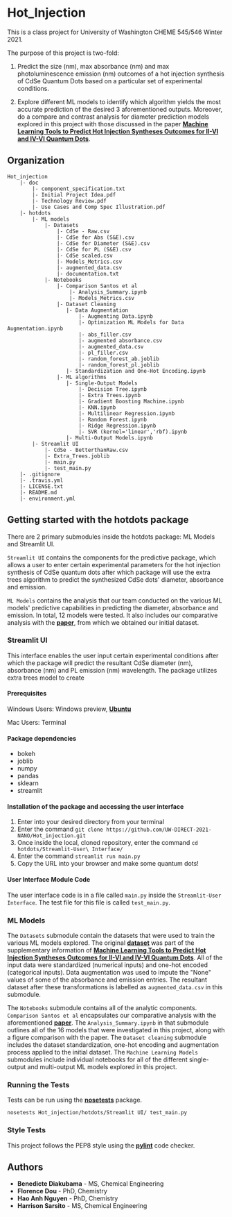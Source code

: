 # Hot_Injection

This is a class project for University of Washington CHEME 545/546 Winter 2021.

The purpose of this project is two-fold:
   
   1. Predict the size (nm), max absorbance (nm) and max photoluminescence emission (nm) outcomes of a hot injection synthesis of CdSe Quantum Dots based on a particular set of experimental conditions. 
   
   2. Explore different ML models to identify which algorithm yields the most accurate prediction of the desired 3 aforementioned outputs. Moreover, do a compare and contrast analysis for diameter prediction models explored in this project with those discussed in the paper **[Machine Learning Tools to Predict Hot Injection Syntheses Outcomes for II-VI and IV-VI Quantum Dots](https://pubs.acs.org/doi/10.1021/acs.jpcc.0c05993)**. 
    
 
    

## Organization 

    Hot_injection
        |- doc
            |- component_specification.txt
            |- Initial Project Idea.pdf
            |- Technology Review.pdf
            |- Use Cases and Comp Spec Illustration.pdf
        |- hotdots
            |- ML models
                |- Datasets
                    |- CdSe - Raw.csv
                    |- CdSe for Abs (S&E).csv
                    |- CdSe for Diameter (S&E).csv
                    |- CdSe for PL (S&E).csv
                    |- CdSe scaled.csv
                    |- Models_Metrics.csv
                    |- augmented_data.csv
                    |- documentation.txt
                |- Notebooks
                    |- Comparison Santos et al
                        |- Analysis_Summary.ipynb
                        |- Models_Metrics.csv
                    |- Dataset Cleaning
                       |- Data Augmentation
                           |- Augmenting Data.ipynb
                           |- Optimization ML Models for Data Augmentation.ipynb
                           |- abs_filler.csv
                           |- augmented absorbance.csv
                           |- augmented_data.csv
                           |- pl_filler.csv
                           |- random_forest_ab.joblib
                           |- random_forest_pl.joblib
                       |- Standardization and One-Hot Encoding.ipynb
                    |- ML algorithms
                       |- Single-Output Models
                           |- Decision Tree.ipynb
                           |- Extra Trees.ipynb
                           |- Gradient Boosting Machine.ipynb
                           |- KNN.ipynb
                           |- Multilinear Regression.ipynb
                           |- Random Forest.ipynb
                           |- Ridge Regression.ipynb
                           |- SVR (kernel='linear','rbf).ipynb
                       |- Multi-Output Models.ipynb
            |- Streamlit UI
                |- CdSe - BetterthanRaw.csv
                |- Extra_Trees.joblib
                |- main.py
                |- test_main.py
        |- .gitignore
        |- .travis.yml
        |- LICENSE.txt
        |- README.md
        |- environment.yml
                    
                    
            
## Getting started with the hotdots package 

There are 2 primary submodules inside the hotdots package: ML Models and Streamlit UI. 

`Streamlit UI` contains the components for the predictive package, which allows a user to enter certain experimental parameters for the hot injection synthesis of CdSe quantum dots after which package will use the extra trees algorithm to predict the synthesized CdSe dots' diameter, absorbance and emission. 

`ML Models` contains the analysis that our team conducted on the various ML models' predictive capabilities in predicting the diameter, absorbance and emission. In total, 12 models were tested. It also includes our comparative analysis with the **[paper](https://pubs.acs.org/doi/10.1021/acs.jpcc.0c05993)**, from which we obtained our initial dataset. 


### Streamlit UI

This interface enables the user input certain experimental conditions after which the package will predict the resultant CdSe diameter (nm), absorbance (nm) and PL emission (nm) wavelength. The package utilizes extra trees model to create 

#### Prerequisites
Windows Users: Windows preview, **[Ubuntu](https://towardsdatascience.com/setting-up-a-data-science-environment-using-windows-subsystem-for-linux-wsl-c4b390803dd)**

Mac Users: Terminal

#### Package dependencies

* bokeh
* joblib
* numpy
* pandas
* sklearn
* streamlit

#### Installation of the package and accessing the user interface

1. Enter into your desired directory from your terminal
2. Enter the command `git clone https://github.com/UW-DIRECT-2021-NANO/Hot_injection.git`
3. Once inside the local, cloned repository, enter the command `cd hotdots/Streamlit-User\ Interface/`
4. Enter the command `streamlit run main.py`
5. Copy the URL into your browser and make some quantum dots!


#### User Interface Module Code

The user interface code is in a file called `main.py` inside the `Streamlit-User Interface`. The test file for this file is called `test_main.py`. 


### ML Models

The `Datasets` submodule contain the datasets that were used to train the various ML models explored. The original **[dataset](https://pubs.acs.org/doi/suppl/10.1021/acs.jpcc.0c05993/suppl_file/jp0c05993_si_004.txt)**  was part of the supplementary information of **[Machine Learning Tools to Predict Hot Injection Syntheses Outcomes for II-VI and IV-VI Quantum Dots](https://pubs.acs.org/doi/10.1021/acs.jpcc.0c05993)**. All of the input data were standardized (numerical inputs) and one-hot encoded (categorical inputs). Data augmentation was used to impute the "None" values of some of the absorbance and emission entries. The resultant dataset after these transformations is labelled as `augmented_data.csv` in this submodule. 

The `Notebooks` submodule contains all of the analytic components. `Comparison Santos et al` encapsulates our comparative analysis with the aforementioned **[paper](https://pubs.acs.org/doi/10.1021/acs.jpcc.0c05993)**. The `Analysis_Summary.ipynb` in that submodule outlines all of the 16 models that were investigated in this project, along with a figure comparison with the paper. The `Dataset cleaning` submodule includes the dataset standardization, one-hot encoding and augmentation process applied to the initial dataset. The `Machine Learning Models` submodules include individual notebooks for all of the different single-output and multi-output ML models explored in this project.



### Running the Tests

Tests can be run using the **[nosetests](https://nose.readthedocs.io/en/latest/)** package. 

`nosetests Hot_injection/hotdots/Streamlit UI/ test_main.py`


### Style Tests

This project follows the PEP8 style using the **[pylint](https://www.pylint.org/)** code checker.  


## Authors

* **Benedicte Diakubama** - MS, Chemical Engineering
* **Florence Dou** - PhD, Chemistry
* **Hao Anh Nguyen** - PhD, Chemistry
* **Harrison Sarsito** - MS, Chemical Engineering
